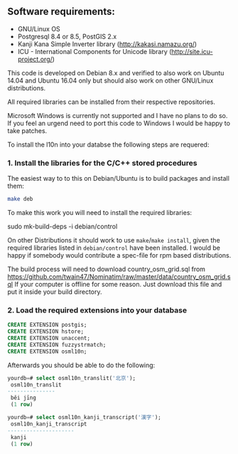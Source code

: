 ## Software requirements:

* GNU/Linux OS
* Postgresql 8.4 or 8.5, PostGIS 2.x
* Kanji Kana Simple Inverter library (http://kakasi.namazu.org/)
* ICU - International Components for Unicode library (http://site.icu-project.org/)

This code is developed on Debian 8.x and verified to also work on Ubuntu
14.04 and Ubuntu 16.04 only but should also work on other GNU/Linux
distributions.

All required libraries can be installed from their respective repositories.

Microsoft Windows is currently not supported and I have no plans to do so.
If you feel an urgend need to port this code to Windows I would be happy to
take patches.

To install the l10n into your databse the following steps are requered:

### 1. Install the libraries for the C/C++ stored procedures


The easiest way to to this on Debian/Ubuntu is to build packages and install
them:

```sh
make deb
```

To make this work you will need to install the required libraries:

sudo mk-build-deps -i debian/control

On other Distributions it should work to use `make`/`make install`, given the
required libraries listed in `debian/control` have been installed.
I would be happy if somebody would contribute a spec-file for rpm based
distributions.

The build process will need to download country_osm_grid.sql from
https://github.com/twain47/Nominatim/raw/master/data/country_osm_grid.sql
If your computer is offline for some reason. Just download this file and
put it inside your build directory.

### 2. Load the required extensions into your database
```sql
CREATE EXTENSION postgis;
CREATE EXTENSION hstore;
CREATE EXTENSION unaccent;
CREATE EXTENSION fuzzystrmatch;
CREATE EXTENSION osml10n;
```


Afterwards you should be able to do the following:

```sql
yourdb=# select osml10n_translit('北京');
 osml10n_translit
---------------
 běi jīng
 (1 row)
```

```sql
yourdb=# select osml10n_kanji_transcript('漢字');
 osml10n_kanji_transcript
---------------------
 kanji
 (1 row)
```

